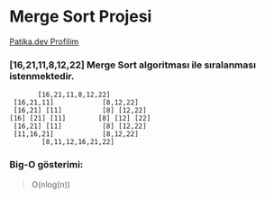 # Merge Sort Projesi
[Patika.dev Profilim](https://app.patika.dev/sonkayyum) 

### [16,21,11,8,12,22] Merge Sort algoritması ile sıralanması istenmektedir.

           [16,21,11,8,12,22]
     [16,21,11]            [8,12,22]
     [16,21] [11]          [8] [12,22]
    [16] [21] [11]        [8] [12] [22] 
     [16,21] [11]          [8] [12,22]
     [11,16,21]            [8,12,22]
            [8,11,12,16,21,22]

### Big-O gösterimi: 
 
  > O(nlog(n))